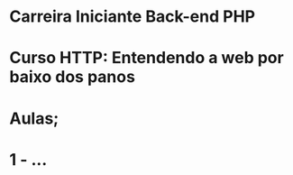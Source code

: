 # Carreira Iniciante Back-end PHP

# Curso HTTP: Entendendo a web por baixo dos panos

# Aulas;
# 1 - ...
